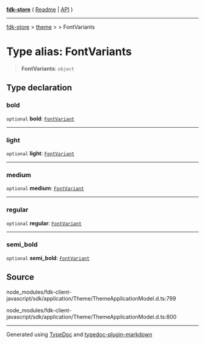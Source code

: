 [**fdk-store**](../../../README.md) ( [Readme](../../../README.md) \| [API](../../../API.md) )

---

[fdk-store](../../../API.md) > [theme](../../README.md) > [<internal>](../README.md) > FontVariants

# Type alias: FontVariants

> **FontVariants**: `object`

## Type declaration

### bold

`optional` **bold**: [`FontVariant`](type-alias.FontVariant.md)

---

### light

`optional` **light**: [`FontVariant`](type-alias.FontVariant.md)

---

### medium

`optional` **medium**: [`FontVariant`](type-alias.FontVariant.md)

---

### regular

`optional` **regular**: [`FontVariant`](type-alias.FontVariant.md)

---

### semi_bold

`optional` **semi_bold**: [`FontVariant`](type-alias.FontVariant.md)

## Source

node_modules/fdk-client-javascript/sdk/application/Theme/ThemeApplicationModel.d.ts:799

node_modules/fdk-client-javascript/sdk/application/Theme/ThemeApplicationModel.d.ts:800

---

Generated using [TypeDoc](https://typedoc.org/) and [typedoc-plugin-markdown](https://www.npmjs.com/package/typedoc-plugin-markdown)
